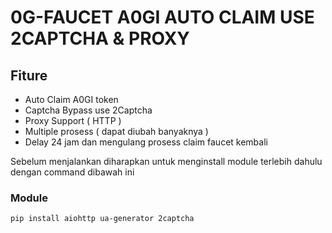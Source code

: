 # 0G-FAUCET A0GI AUTO CLAIM USE 2CAPTCHA & PROXY 

## Fiture

- Auto Claim A0GI token
- Captcha Bypass use 2Captcha
- Proxy Support ( HTTP )
- Multiple prosess ( dapat diubah banyaknya )
- Delay 24 jam dan mengulang prosess claim faucet kembali

Sebelum menjalankan diharapkan untuk menginstall module terlebih dahulu dengan command dibawah ini

### Module

```bash
pip install aiohttp ua-generator 2captcha


